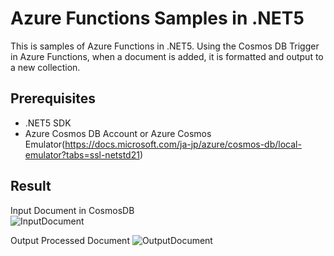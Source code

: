 # Azure Functions Samples in .NET5
This is samples of Azure Functions in .NET5.
Using the Cosmos DB Trigger in Azure Functions, when a document is added, it is formatted and output to a new collection.

## Prerequisites
- .NET5 SDK
- Azure Cosmos DB Account or Azure Cosmos Emulator(https://docs.microsoft.com/ja-jp/azure/cosmos-db/local-emulator?tabs=ssl-netstd21)

## Result
Input Document in CosmosDB  
![InputDocument](https://user-images.githubusercontent.com/32330405/124613675-72679980-deae-11eb-9263-a27e08f7933b.png)

Output Processed Document
![OutputDocument](https://user-images.githubusercontent.com/32330405/124613690-75628a00-deae-11eb-81dc-36ee271613fb.png)
